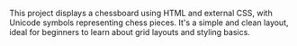 This project displays a chessboard using HTML and external CSS, with Unicode symbols representing chess pieces. It's a simple and clean layout, ideal for beginners to learn about grid layouts and styling basics.